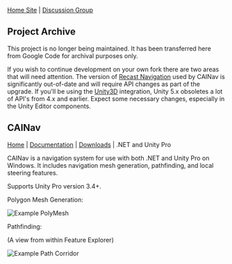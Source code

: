 [Home Site](http://www.critterai.org/) | [Discussion Group](http://groups.google.com/group/critterai)

## Project Archive

This project is no longer being maintained. It has been transferred here from Google Code for archival purposes only.

If you wish to continue development on your own fork there are two areas that will need attention.  The version of [Recast Navigation](https://github.com/memononen/recastnavigation) used by CAINav is significantly out-of-date and will require API changes as part of the upgrade.  If you'll be using the [Unity3D](http://unity3d.com/unity) integration, Unity 5.x obsoletes a lot of API's from 4.x and earlier.  Expect some necessary changes, especially in the Unity Editor components.

## CAINav

[Home](http://www.critterai.org/projects/cainav/) |  [Documentation](http://www.critterai.org/projects/cainav/doc/) | [Downloads](http://www.critterai.org/projects/dowloads-archive.html) | .NET and Unity Pro

CAINav is a navigation system for use with both .NET and Unity Pro on Windows. It includes navigation mesh generation, pathfinding, and local steering features.

Supports Unity Pro version 3.4+.

Polygon Mesh Generation:

![Example PolyMesh](http://www.critterai.org/projects/cainav/doc/media/PolyMesh-Basic.jpg)

Pathfinding:

(A view from within Feature Explorer)

![Example Path Corridor](http://www.critterai.org/projects/cainav/doc/media/Explorer-StraightPath.jpg)











